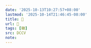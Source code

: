 ```yaml
---
date: '2025-10-13T10:27:57+08:00'
lastmod: '2025-10-14T21:46:45-08:00'
title: 􂔐
url: 􂔐
tags: [韓]
src: DCCV
note:
---
```

